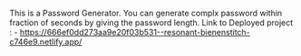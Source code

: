 This is a Password Generator.
You can generate complx password within fraction of seconds by giving the password length.
Link to Deployed project : - https://666ef0dd273aa9e20f03b531--resonant-bienenstitch-c746e9.netlify.app/
